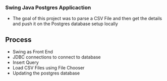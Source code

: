 ### Swing Java Postgres Applicaction
- The goal of this project was to parse a CSV File and then get the details and push it on the Postgres database setup locally

## Process
- Swing as Front End
- JDBC connections to connect to database
- Insert Query 
- Load CSV Files using File Chooser
- Updating the postgres database